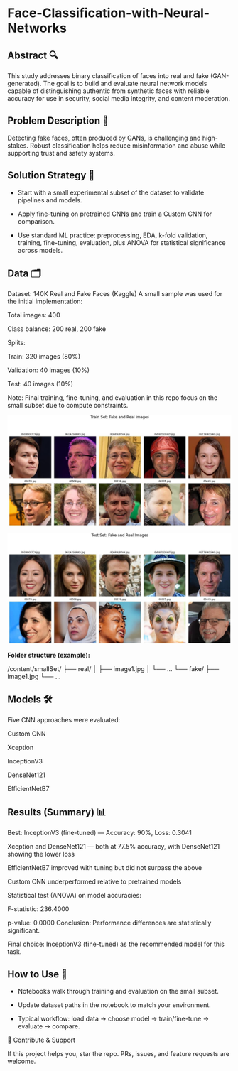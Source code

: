 # Face-Classification-with-Neural-Networks


## Abstract 🔍

This study addresses binary classification of faces into real and fake (GAN-generated). The goal is to build and evaluate neural network models capable of distinguishing authentic from synthetic faces with reliable accuracy for use in security, social media integrity, and content moderation.

## Problem Description 🧩

Detecting fake faces, often produced by GANs, is challenging and high-stakes. Robust classification helps reduce misinformation and abuse while supporting trust and safety systems.

## Solution Strategy 🧪

- Start with a small experimental subset of the dataset to validate pipelines and models.

- Apply fine-tuning on pretrained CNNs and train a Custom CNN for comparison.

- Use standard ML practice: preprocessing, EDA, k-fold validation, training, fine-tuning, evaluation, plus ANOVA for statistical significance across models.

## Data 🗂️

Dataset: 140K Real and Fake Faces (Kaggle)
A small sample was used for the initial implementation:

Total images: 400

Class balance: 200 real, 200 fake

Splits:

Train: 320 images (80%)

Validation: 40 images (10%)

Test: 40 images (10%)

Note: Final training, fine-tuning, and evaluation in this repo focus on the small subset due to compute constraints.

![Image 1](https://github.com/ChrisXioannou/Face-Classification-with-Neural-Networks/blob/main/Images/1.jpg)

![image 2](https://github.com/ChrisXioannou/Face-Classification-with-Neural-Networks/blob/main/Images/2.jpg)


**Folder structure (example):**

/content/smallSet/
├── real/
│   ├── image1.jpg
│   └── ...
└── fake/
    ├── image1.jpg
    └── ...

## Models 🛠️

Five CNN approaches were evaluated:

Custom CNN

Xception

InceptionV3

DenseNet121

EfficientNetB7


## Results (Summary) 📊

Best: InceptionV3 (fine-tuned) — Accuracy: 90%, Loss: 0.3041

Xception and DenseNet121 — both at 77.5% accuracy, with DenseNet121 showing the lower loss

EfficientNetB7 improved with tuning but did not surpass the above

Custom CNN underperformed relative to pretrained models

Statistical test (ANOVA) on model accuracies:

F-statistic: 236.4000

p-value: 0.0000
Conclusion: Performance differences are statistically significant.

Final choice: InceptionV3 (fine-tuned) as the recommended model for this task.

## How to Use 🚀

- Notebooks walk through training and evaluation on the small subset.

- Update dataset paths in the notebook to match your environment.

- Typical workflow: load data → choose model → train/fine-tune → evaluate → compare.


🤝 Contribute & Support

If this project helps you, star the repo.
PRs, issues, and feature requests are welcome.
